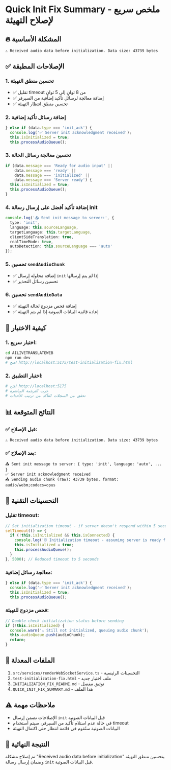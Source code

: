 # Quick Init Fix Summary - ملخص سريع لإصلاح التهيئة

## 🔥 المشكلة الأساسية
```
⚠️ Received audio data before initialization. Data size: 43739 bytes
```

## ✅ الإصلاحات المطبقة

### 1. تحسين منطق التهيئة
- ✅ تقليل timeout من 8 ثوانٍ إلى 5 ثوانٍ
- ✅ إضافة معالجة لرسائل تأكيد إضافية من السيرفر
- ✅ تحسين منطق انتظار التهيئة

### 2. إضافة رسائل تأكيد إضافية
```typescript
} else if (data.type === 'init_ack') {
  console.log('✅ Server init acknowledgment received');
  this.isInitialized = true;
  this.processAudioQueue();
```

### 3. تحسين معالجة رسائل الحالة
```typescript
if (data.message === 'Ready for audio input' || 
    data.message === 'ready' || 
    data.message === 'initialized' || 
    data.message === 'Server ready') {
  this.isInitialized = true;
  this.processAudioQueue();
}
```

### 4. إضافة تأكيد أفضل على إرسال رسالة init
```typescript
console.log('📤 Sent init message to server:', {
  type: 'init',
  language: this.sourceLanguage,
  targetLanguage: this.targetLanguage,
  clientSideTranslation: true,
  realTimeMode: true,
  autoDetection: this.sourceLanguage === 'auto'
});
```

### 5. تحسين `sendAudioChunk`
- ✅ إضافة محاولة إرسال `init` إذا لم يتم إرسالها
- ✅ تحسين رسائل التحذير

### 6. تحسين `sendAudioData`
- ✅ إضافة فحص مزدوج لحالة التهيئة
- ✅ إعادة قائمة البيانات الصوتية إذا لم يتم التهيئة

## 🧪 كيفية الاختبار

### 1. اختبار سريع:
```bash
cd AILIVETRANSLATEWEB
npm run dev
# افتح http://localhost:5175/test-initialization-fix.html
```

### 2. اختبار التطبيق:
```bash
# افتح http://localhost:5175
# جرب الترجمة المباشرة
# تحقق من السجلات للتأكد من ترتيب الأحداث
```

## 📊 النتائج المتوقعة

### ✅ قبل الإصلاح:
```
⚠️ Received audio data before initialization. Data size: 43739 bytes
```

### ✅ بعد الإصلاح:
```
📤 Sent init message to server: { type: 'init', language: 'auto', ... }
✅ Server init acknowledgment received
📤 Sending audio chunk (raw): 43739 bytes, format: audio/webm;codecs=opus
```

## 🔧 التحسينات التقنية

### تقليل timeout:
```typescript
// Set initialization timeout - if server doesn't respond within 5 seconds, assume it's ready
setTimeout(() => {
  if (!this.isInitialized && this.isConnected) {
    console.log('⏰ Initialization timeout - assuming server is ready for audio input');
    this.isInitialized = true;
    this.processAudioQueue();
  }
}, 5000); // Reduced timeout to 5 seconds
```

### معالجة رسائل إضافية:
```typescript
} else if (data.type === 'init_ack') {
  console.log('✅ Server init acknowledgment received');
  this.isInitialized = true;
  this.processAudioQueue();
```

### فحص مزدوج للتهيئة:
```typescript
// Double-check initialization status before sending
if (!this.isInitialized) {
  console.warn('⚠️ Still not initialized, queuing audio chunk');
  this.audioQueue.push(audioChunk);
  return;
}
```

## 📝 الملفات المعدلة

1. `src/services/renderWebSocketService.ts` - التحسينات الرئيسية
2. `test-initialization-fix.html` - ملف اختبار جديد
3. `INITIALIZATION_FIX_README.md` - توثيق مفصل
4. `QUICK_INIT_FIX_SUMMARY.md` - هذا الملف

## ⚠️ ملاحظات مهمة

- الإصلاحات تضمن إرسال `init` قبل البيانات الصوتية
- في حالة عدم استلام تأكيد من السيرفر، سيتم استخدام timeout
- البيانات الصوتية ستُقوم في قائمة انتظار حتى اكتمال التهيئة

## 🎯 النتيجة النهائية

تم إصلاح مشكلة "Received audio data before initialization" بتحسين منطق التهيئة وضمان إرسال رسالة `init` قبل البيانات الصوتية. 